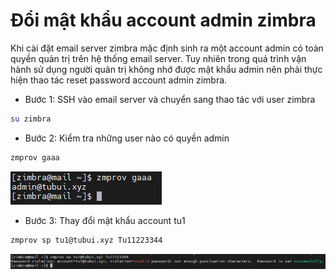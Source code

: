 # Đổi mật khẩu account admin zimbra
Khi cài đặt email server zimbra mặc định sinh ra một account admin có toàn quyền quản trị trên hệ thống email server. Tuy nhiên trong quá trình vận hành sử dụng người quản trị không nhớ được mật khẩu admin nên phải thực hiện thao tác reset password account admin zimbra.
- Bước 1: SSH vào email server và chuyển sang thao tác với user zimbra
```sh
su zimbra
```

- Bước 2: Kiểm tra những user nào có quyền admin
```sh
zmprov gaaa
```

![](./images/zmprovgaaa.png)

- Bước 3: Thay đổi mật khẩu account tu1

```sh
zmprov sp tu1@tubui.xyz Tu11223344
```

![](./images/changepass.png)